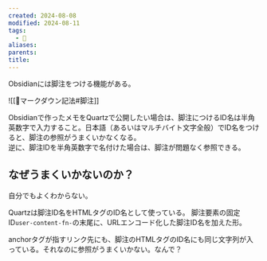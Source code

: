 ```yaml
---
created: 2024-08-08
modified: 2024-08-11
tags:
  - 💎
aliases: 
parents: 
title: 
---
```

Obsidianには脚注をつける機能がある。

![[🧰マークダウン記法#脚注]]

Obsidianで作ったメモをQuartzで公開したい場合は、脚注につけるID名は半角英数字で入力すること。日本語（あるいはマルチバイト文字全般）でID名をつけると、脚注の参照がうまくいかなくなる。  
逆に、脚注IDを半角英数字で名付けた場合は、脚注が問題なく参照できる。

## なぜうまくいかないのか？
自分でもよくわからない。

Quartzは脚注ID名をHTMLタグのID名として使っている。  脚注要素の固定ID`user-content-fn-`の末尾に、URLエンコード化した脚注ID名を加えた形。

anchorタグが指すリンク先にも、脚注のHTMLタグのID名にも同じ文字列が入っている。それなのに参照がうまくいかない。なんで？